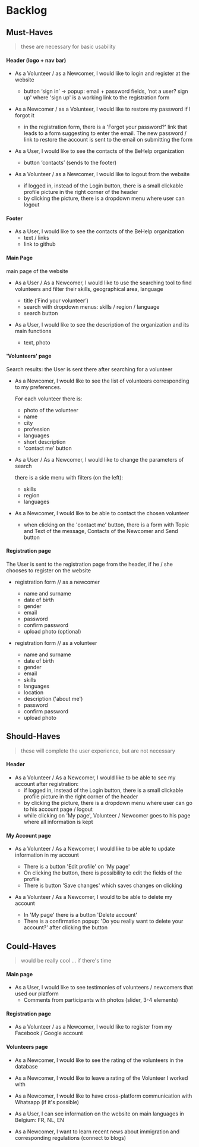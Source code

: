 # Backlog

## Must-Haves
> these are necessary for basic usability

#### Header (logo + nav bar)

- As a Volunteer / as a Newcomer, I would like to login and register at the website
  - button ‘sign in’ -> popup: email + password fields, 'not a user? sign up' where 'sign up' is a working link to the registration form
  
- As a Newcomer / as a Volunteer, I would like to restore my password if I forgot it
   - in the registration form, there is a 'Forgot your password?' link that leads to a form suggesting to enter the email. The new password / link to restore the account is sent to the email on submitting the form

- As a User, I would like to see the contacts of the BeHelp organization
  - button ‘contacts’ (sends to the footer)

- As a Volunteer / as a Newcomer, I would like to logout from the website
   - if logged in, instead of the Login button, there is a small clickable profile picture in the right corner of the header
    - by clicking the picture, there is a dropdown menu where user can logout

#### Footer 
- As a User, I would like to see the contacts of the BeHelp organization
  - text / links
  - link to github

#### Main Page
main page of the website

- As a User / As a Newcomer, I would like to use the searching tool to find volunteers and filter their skills, geographical area, language
  - title (‘Find your volunteer’)
  - search with dropdown menus: skills / region / language
  - search button

- As a User, I would like to  see the description of the organization and its main functions
  - text, photo  

#### 'Volunteers' page

Search results: the User is sent there after searching for a volunteer

- As a Newcomer, I would like to see the list of volunteers corresponding to my preferences.
  
    For each volunteer there is:
    - photo of the volunteer
    - name
    - city
    - profession
    - languages
    - short description
    - 'contact me' button
  
- As a User / As a Newcomer, I would like to change the parameters of search
  
    there is a side menu with filters (on the left):
    - skills
    - region
    - languages

- As a Newcomer, I would like to be able to contact the chosen volunteer
  - when clicking on the 'contact me' button, there is a form with Topic and Text of the message, Contacts of the Newcomer and Send button

#### Registration page

The User is sent to the registration page from the header, if he / she chooses to register on the website

- registration form // as a newcomer
    - name and surname
    - date of birth
    - gender
    - email
    - password
    - confirm password
    - upload photo (optional)

- registration form // as a volunteer
    - name and surname
    - date of birth
    - gender
    - email
    - skills
    - languages
    - location
    - description ('about me')
    - password
    - confirm password
    - upload photo

## Should-Haves
> these will complete the user experience, but are not necessary

#### Header
- As a Volunteer / As a Newcomer, I would like to be able to see my account after registration:
    - if logged in, instead of the Login button, there is a small clickable profile picture in the right corner of the header
    - by clicking the picture, there is a dropdown menu where user can go to his account page / logout
    - while clicking on 'My page', Volunteer / Newcomer goes to his page where all information is kept

#### My Account page
- As a Volunteer / As a Newcomer, I would like to be able to update information in my account
  - There is a button 'Edit profile' on 'My page'
  - On clicking the button, there is possibility to edit the fields of the profile
  - There is button 'Save changes' which saves changes on clicking

- As a Volunteer / As a Newcomer, I would to be able to delete my account
  - In 'My page' there is a button 'Delete account'
  - There is a confirmation popup: 'Do you really want to delete your account?' after clicking the button

## Could-Haves

> would be really cool ... if there's time

#### Main page

- As a User, I would like to see testimonies of volunteers / newcomers that used our platform
    - Comments from participants with photos (slider, 3-4 elements)

#### Registration page

- As a Volunteer / as a Newcomer, I would like to register from my Facebook / Google account

#### Volunteers page

- As a Newcomer, I would like to see the rating of the volunteers in the database

- As a Newcomer, I would like to leave a rating of the Volunteer I worked with

- As a Newcomer, I would like to have cross-platform communication with Whatsapp (if it's possible)

- As a User, I can see information on the website on main languages in Belgium: FR, NL, EN

- As a Newcomer, I want to learn recent news about immigration and corresponding regulations (connect to blogs)
